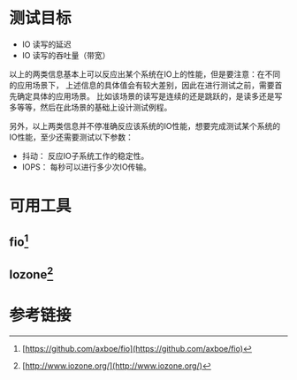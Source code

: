 # 测试目标

* IO 读写的延迟
* IO 读写的吞吐量（带宽）

以上的两类信息基本上可以反应出某个系统在IO上的性能，但是要注意：在不同的应用场景下，
上述信息的具体值会有较大差别，因此在进行测试之前，需要首先确定具体的应用场景。
比如该场景的读写是连续的还是跳跃的，是读多还是写多等等，然后在此场景的基础上设计测试例程。

另外，以上两类信息并不停准确反应该系统的IO性能，想要完成测试某个系统的IO性能，至少还需要测试以下参数：

* 抖动： 反应IO子系统工作的稳定性。
* IOPS： 每秒可以进行多少次IO传输。

# 可用工具

## fio[^1]

## Iozone[^2]

# 参考链接
[^1]: [https://github.com/axboe/fio](https://github.com/axboe/fio)
[^2]: [http://www.iozone.org/](http://www.iozone.org/)